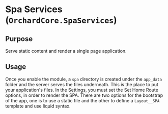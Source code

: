 # Spa Services (`OrchardCore.SpaServices`)

## Purpose

Serve static content and render a single page application.

## Usage

Once you enable the module, a `spa` directory is created under the `app_data` folder and the server serves the files underneath. 
This is the place to put your application's files. In the Settings, you must set the Set Home Route options, in order to render the SPA. 
There are two options for the bootstrap of the app, one is to use a static file and the other to define a `Layout__SPA` template and use liquid syntax.

